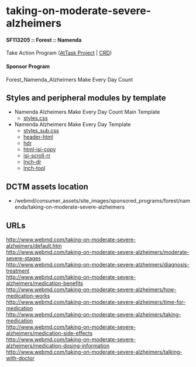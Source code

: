# taking-on-moderate-severe-alzheimers

#### SF113205 :: Forest :: Namenda
Take Action Program (<a href="https://webmdcon.attask-ondemand.com/project/view?ID=51646fda0004904bba412617b90679ab" target="_blank">AtTask Project</a> | <a href="http://sharepoint.webmd.net/consumerportals/ConsServ/CDS/Teams/BrandContent/Documents/A_Clients/Forest/Namenda/Alzheimers_Disease/2013/TAP/Forest_Namenda_AD_TAP_CRD_113205.2.doc" target="_blank">CRD</a>)

#### Sponsor Program
Forest_Namenda_Alzheimers Make Every Day Count

## Styles and peripheral modules by template
* Namenda Alzheimers Make Every Day Count Main Template
	* [styles.css](src/styles.css)
* Namenda Alzheimers Make Every Day Template
	* [styles_sub.css](src/styles_sub.css)
	* [header-html](src/header-html.html)
	* [hdr](src/hdr.html)
	* [html-isi-copy](src/html-isi-copy.html)
	* [isi-scroll-rr](src/isi-scroll-rr.html)
	* [lnch-dr](src/lnch-dr.html)
	* [lnch-tool](src/lnch-tool.html)

## DCTM assets location
* /webmd/consumer_assets/site_images/sponsored_programs/forest/namenda/taking-on-moderate-severe-alzheimers

## URLs
<a href="http://www.webmd.com/taking-on-moderate-severe-alzheimers/default.htm" target="_blank">http://www.webmd.com/taking-on-moderate-severe-alzheimers/default.htm</a><br />
<a href="http://www.webmd.com/taking-on-moderate-severe-alzheimers/moderate-severe-stages" target="_blank">http://www.webmd.com/taking-on-moderate-severe-alzheimers/moderate-severe-stages</a><br />
<a href="http://www.webmd.com/taking-on-moderate-severe-alzheimers/diagnosis-treatment" target="_blank">http://www.webmd.com/taking-on-moderate-severe-alzheimers/diagnosis-treatment</a><br />
<a href="http://www.webmd.com/taking-on-moderate-severe-alzheimers/medication-benefits" target="_blank">http://www.webmd.com/taking-on-moderate-severe-alzheimers/medication-benefits</a><br />
<a href="http://www.webmd.com/taking-on-moderate-severe-alzheimers/how-medication-works" target="_blank">http://www.webmd.com/taking-on-moderate-severe-alzheimers/how-medication-works</a><br />
<a href="http://www.webmd.com/taking-on-moderate-severe-alzheimers/time-for-medication" target="_blank">http://www.webmd.com/taking-on-moderate-severe-alzheimers/time-for-medication</a><br />
<a href="http://www.webmd.com/taking-on-moderate-severe-alzheimers/taking-medication" target="_blank">http://www.webmd.com/taking-on-moderate-severe-alzheimers/taking-medication</a><br />
<a href="http://www.webmd.com/taking-on-moderate-severe-alzheimers/medication-side-effects" target="_blank">http://www.webmd.com/taking-on-moderate-severe-alzheimers/medication-side-effects</a><br />
<a href="http://www.webmd.com/taking-on-moderate-severe-alzheimers/medication-dosing-information" target="_blank">http://www.webmd.com/taking-on-moderate-severe-alzheimers/medication-dosing-information</a><br />
<a href="http://www.webmd.com/taking-on-moderate-severe-alzheimers/talking-with-doctor" target="_blank">http://www.webmd.com/taking-on-moderate-severe-alzheimers/talking-with-doctor</a>